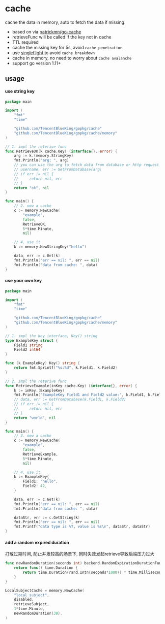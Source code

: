 # cache

cache the data in memory, auto to fetch the data if missing.

- based on via [patrickmn/go-cache](https://github.com/patrickmn/go-cache)
- retrieveFunc will be called if the key not in cache
- TTL required
- cache the missing key for 5s, avoid `cache penetration`
- use [singleflight ](https://godoc.org/golang.org/x/sync/singleflight) to avoid `cache breakdown`
- cache in memory, no need to worry about `cache avalanche`
- support go version 1.11+

## usage

#### use string key

```go
package main

import (
	"fmt"
	"time"

	"github.com/TencentBlueKing/gopkg/cache"
	"github.com/TencentBlueKing/gopkg/cache/memory"
)

// 1. impl the reterive func
func RetrieveOK(k cache.Key) (interface{}, error) {
	arg := k.(memory.StringKey)
	fmt.Println("arg: ", arg)
	// you can use the arg to fetch data from database or http request
	// username, err := GetFromDatabase(arg)
	// if err != nil {
	//     return nil, err
	// }
	return "ok", nil
}

func main() {
	// 2. new a cache
	c := memory.NewCache(
		"example",
		false,
		RetrieveOK,
		5*time.Minute,
		nil)

	// 4. use it
	k := memory.NewStringKey("hello")

	data, err := c.Get(k)
	fmt.Println("err == nil: ", err == nil)
	fmt.Println("data from cache: ", data)
}
```

#### use your own key


```go
package main

import (
	"fmt"
	"time"

	"github.com/TencentBlueKing/gopkg/cache"
	"github.com/TencentBlueKing/gopkg/cache/memory"
)

// 1. impl the key interface, Key() string
type ExampleKey struct {
	Field1 string
	Field2 int64
}

func (k ExampleKey) Key() string {
	return fmt.Sprintf("%s:%d", k.Field1, k.Field2)
}

// 2. impl the reterive func
func RetrieveExample(inKey cache.Key) (interface{}, error) {
	k := inKey.(ExampleKey)
	fmt.Println("ExampleKey Field1 and Field2 value:", k.Field1, k.Field2)
	// data, err := GetFromDatabase(k.Field1, k.Field2)
	// if err != nil {
	//     return nil, err
	// }
	return "world", nil
}

func main() {
	// 3. new a cache
	c := memory.NewCache(
		"example",
		false,
		RetrieveExample,
		5*time.Minute,
		nil)

	// 4. use it
	k := ExampleKey{
		Field1: "hello",
		Field2: 42,
	}

	data, err := c.Get(k)
	fmt.Println("err == nil: ", err == nil)
	fmt.Println("data from cache: ", data)

	dataStr, err := c.GetString(k)
	fmt.Println("err == nil: ", err == nil)
	fmt.Printf("data type is %T, value is %s\n", dataStr, dataStr)
}
```

#### add a random expired duration

打散过期时间, 防止并发较高的场景下, 同时失效发起retrieve导致后端压力过大


```go
func newRandomDuration(seconds int) backend.RandomExpirationDurationFunc {
	return func() time.Duration {
		return time.Duration(rand.Intn(seconds*1000)) * time.Millisecond
	}
}

LocalSubjectCache = memory.NewCache(
    "local_subject",
    disabled,
    retrieveSubject,
    1*time.Minute,
    newRandomDuration(30),
)
```
